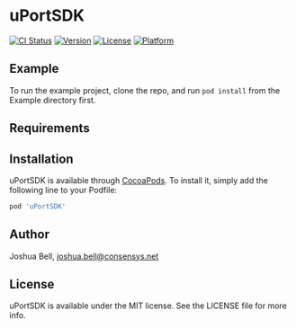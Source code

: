 # uPortSDK

[![CI Status](http://img.shields.io/travis/josh/uPortSDK.svg?style=flat)](https://travis-ci.org/josh/uPortSDK)
[![Version](https://img.shields.io/cocoapods/v/uPortSDK.svg?style=flat)](http://cocoapods.org/pods/uPortSDK)
[![License](https://img.shields.io/cocoapods/l/uPortSDK.svg?style=flat)](http://cocoapods.org/pods/uPortSDK)
[![Platform](https://img.shields.io/cocoapods/p/uPortSDK.svg?style=flat)](http://cocoapods.org/pods/uPortSDK)

## Example

To run the example project, clone the repo, and run `pod install` from the Example directory first.

## Requirements

## Installation

uPortSDK is available through [CocoaPods](http://cocoapods.org). To install
it, simply add the following line to your Podfile:

```ruby
pod 'uPortSDK'
```

## Author

Joshua Bell, joshua.bell@consensys.net

## License

uPortSDK is available under the MIT license. See the LICENSE file for more info.
